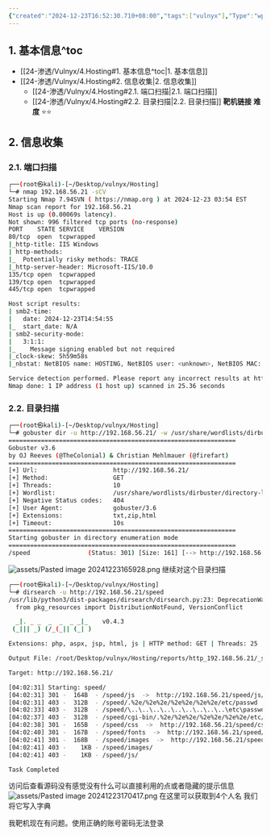 ```yaml
---
{"created":"2024-12-23T16:52:30.710+08:00","tags":["vulnyx"],"Type":"wp","dg-publish":true,"难度":"⭐️⭐️","aliases":null,"系统":"Windows","作者":"d4t4s3c","permalink":"/24-渗透/Vulnyx/4.Hosting/","dgPassFrontmatter":true,"noteIcon":"2"}
---
```


## 1. 基本信息^toc

- [[24-渗透/Vulnyx/4.Hosting#1. 基本信息^toc\|1. 基本信息]]
- [[24-渗透/Vulnyx/4.Hosting#2. 信息收集\|2. 信息收集]]
	- [[24-渗透/Vulnyx/4.Hosting#2.1. 端口扫描\|2.1. 端口扫描]]
	- [[24-渗透/Vulnyx/4.Hosting#2.2. 目录扫描\|2.2. 目录扫描]]
**靶机链接** 
**难度** ⭐️⭐️️

## 2. 信息收集
### 2.1. 端口扫描
```bash
┌──(root㉿kali)-[~/Desktop/vulnyx/Hosting]
└─# nmap 192.168.56.21 -sCV
Starting Nmap 7.94SVN ( https://nmap.org ) at 2024-12-23 03:54 EST
Nmap scan report for 192.168.56.21
Host is up (0.00069s latency).
Not shown: 996 filtered tcp ports (no-response)
PORT    STATE SERVICE    VERSION
80/tcp  open  tcpwrapped
|_http-title: IIS Windows
| http-methods:
|_  Potentially risky methods: TRACE
|_http-server-header: Microsoft-IIS/10.0
135/tcp open  tcpwrapped
139/tcp open  tcpwrapped
445/tcp open  tcpwrapped

Host script results:
| smb2-time:
|   date: 2024-12-23T14:54:55
|_  start_date: N/A
| smb2-security-mode:
|   3:1:1:
|_    Message signing enabled but not required
|_clock-skew: 5h59m58s
|_nbstat: NetBIOS name: HOSTING, NetBIOS user: <unknown>, NetBIOS MAC: 08:00:27:46:6d:91 (Oracle VirtualBox virtual NIC)

Service detection performed. Please report any incorrect results at https://nmap.org/submit/ .
Nmap done: 1 IP address (1 host up) scanned in 25.36 seconds

```

### 2.2. 目录扫描
```bash
┌──(root㉿kali)-[~/Desktop/vulnyx/Hosting]
└─# gobuster dir -u http://192.168.56.21/ -w /usr/share/wordlists/dirbuster/directory-list-2.3-medium.txt -x html,txt,zip
===============================================================
Gobuster v3.6
by OJ Reeves (@TheColonial) & Christian Mehlmauer (@firefart)
===============================================================
[+] Url:                     http://192.168.56.21/
[+] Method:                  GET
[+] Threads:                 10
[+] Wordlist:                /usr/share/wordlists/dirbuster/directory-list-2.3-medium.txt
[+] Negative Status codes:   404
[+] User Agent:              gobuster/3.6
[+] Extensions:              txt,zip,html
[+] Timeout:                 10s
===============================================================
Starting gobuster in directory enumeration mode
===============================================================
/speed                (Status: 301) [Size: 161] [--> http://192.168.56.21/speed/]

```
![assets/Pasted image 20241223165928.png](/img/user/24-%E6%B8%97%E9%80%8F/Vulnyx/assets/Pasted%20image%2020241223165928.png)
继续对这个目录扫描
```bash
┌──(root㉿kali)-[~/Desktop/vulnyx/Hosting]
└─# dirsearch -u http://192.168.56.21/speed
/usr/lib/python3/dist-packages/dirsearch/dirsearch.py:23: DeprecationWarning: pkg_resources is deprecated as an API. See https://setuptools.pypa.io/en/latest/pkg_resources.html
  from pkg_resources import DistributionNotFound, VersionConflict

  _|. _ _  _  _  _ _|_    v0.4.3
 (_||| _) (/_(_|| (_| )

Extensions: php, aspx, jsp, html, js | HTTP method: GET | Threads: 25 | Wordlist size: 11460

Output File: /root/Desktop/vulnyx/Hosting/reports/http_192.168.56.21/_speed_24-12-23_04-02-31.txt

Target: http://192.168.56.21/

[04:02:31] Starting: speed/
[04:02:31] 301 -  164B  - /speed/js  ->  http://192.168.56.21/speed/js/
[04:02:31] 403 -  312B  - /speed/.%2e/%2e%2e/%2e%2e/%2e%2e/etc/passwd
[04:02:33] 403 -  312B  - /speed/\..\..\..\..\..\..\..\..\..\etc\passwd
[04:02:37] 403 -  312B  - /speed/cgi-bin/.%2e/%2e%2e/%2e%2e/%2e%2e/etc/passwd
[04:02:38] 301 -  165B  - /speed/css  ->  http://192.168.56.21/speed/css/
[04:02:40] 301 -  167B  - /speed/fonts  ->  http://192.168.56.21/speed/fonts/
[04:02:41] 301 -  168B  - /speed/images  ->  http://192.168.56.21/speed/images/
[04:02:41] 403 -    1KB - /speed/images/
[04:02:41] 403 -    1KB - /speed/js/

Task Completed

```

访问后查看源码没有感觉没有什么可以直接利用的点或者隐藏的提示信息
![assets/Pasted image 20241223170417.png](/img/user/24-%E6%B8%97%E9%80%8F/Vulnyx/assets/Pasted%20image%2020241223170417.png)
在这里可以获取到4个人名
我们将它写入字典

我靶机现在有问题。使用正确的账号密码无法登录